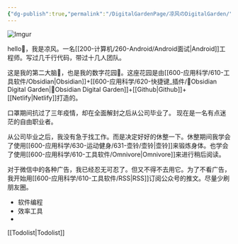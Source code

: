 ```yaml
---
{"dg-publish":true,"permalink":"/DigitalGardenPage/凉风のDigitalGarden/","tags":["gardenEntry"],"noteIcon":""}
---
```



![Imgur](https://i.imgur.com/7lQayfW.jpg)

hello👋，我是凉风。一名[[200-计算机/260-Android/Android面试\|Android]]工程师。写过几千行代码，带过十几人团队。

这是我的第二大脑🧠，也是我的数字花园🏡。这座花园是由[[600-应用科学/610-工具软件/Obsidian\|Obsidian]]+[[600-应用科学/620-快捷键_插件/🔌Obsidian Digital Garden\|🔌Obsidian Digital Garden]]+[[Github\|Github]]+[[Netlify\|Netlify]]打造的。

口罩期间抗过了三年疫情，却在全面解封之后从公司毕业了。
现在是一名有点迷茫的自由职业者。

从公司毕业之后，我没有急于找工作。而是决定好好的休整一下。休整期间我学会了使用[[600-应用科学/630-运动健身/631-壶铃/壶铃\|壶铃]]来锻炼身体。也学会了使用[[600-应用科学/610-工具软件/Omnivore\|Omnivore]]来进行稍后阅读。

对于微信中的各种广告，我已经忍无可忍了。但又不得不去用它。为了不看广告，我开始用[[600-应用科学/610-工具软件/RSS\|RSS]]订阅公众号的推文。尽量少刷朋友圈。



- 软件编程
- 效率工具
- 

[[Todolist\|Todolist]]

